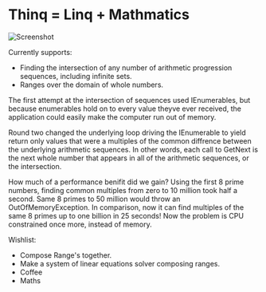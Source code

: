 # Thinq = Linq + Mathmatics

![Screenshot](https://github.com/AdamWhiteHat/Thinq/blob/master/Thinq.PNG)


Currently supports:
  - Finding the intersection of any number of arithmetic progression sequences, including infinite sets.
  - Ranges over the domain of whole numbers.
  
  

The first attempt at the intersection of sequences used IEnumerables, but because enumerables hold on to every value theyve ever received, the application could easily make the computer run out of memory.

Round two changed the underlying loop driving the IEnumerable to yield return only values that were a multiples of the common diffrence between the underlying arithmetic sequences. In other words, each call to GetNext is the next whole number that appears in all of the arithmetic sequences, or the intersection.

How much of a performance benifit did we gain? Using the first 8 prime numbers, finding common multiples from zero to 10 million took half a second. Same 8 primes to 50 million would throw an OutOfMemoryException. In comparison, now it can find multiples of the same 8 primes up to one billion in 25 seconds! Now the problem is CPU constrained once more, instead of memory.



Wishlist:
  - Compose Range's together.
  - Make a system of linear equations solver composing ranges.
  - Coffee
  - Maths



